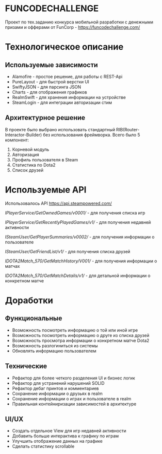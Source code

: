# FUNCODECHALLENGE 

Проект по тех.заданию конкурса мобильной разработки с денежными призами и офферами
от FunCorp - https://funcodechallenge.com/

# Технологическое описание

## Используемые зависимости

* Alamofire - простое решение, для работы с REST-Api
* PureLayout - для быстрой верстки UI
* SwiftyJSON - для парсинга JSON
* Charts - для отображения графиков
* RealmSwift - для хранения информации на устройстве
* SteamLogin - для интеграции авторизации стим

## Архитектурное решение

В проекте было выбрано использовать стандартный RIB(Router-Interactor-Builder) без использования фреймворка. Всего было 5 компонент:

1. Корневой модуль
2. Авторизация
3. Профиль пользователя в Steam
4. Статистика по Dota2
5. Список друзей

# Используемые API

Использовалось API https://api.steampowered.com/ 

*IPlayerService/GetOwnedGames/v0001/* - для получения списка игр

*IPlayerService/GetRecentlyPlayedGames/v1/* - для получения недавней активности

*ISteamUser/GetPlayerSummaries/v0002/* - для получения информации о пользователе

*ISteamUser/GetFriendList/v1/* - для получения списка друзей

*IDOTA2Match_570/GetMatchHistory/V001/* - для получения информации о матчах

*IDOTA2Match_570/GetMatchDetails/v1/* - для детальной информации о конкретном матче

# Доработки

## Функциональные

* Возможность посмотреть информацию о той или иной игре
* Возможность посмотреть информацию о друге из списка друзей
* Возможность просмотра информации о конкретном матче Dota2
* Возможность разлогиниться из системы
* Обновлять информацию пользователем

## Технические

* Рефактор для более четкого разделения UI и бизнес логик
* Рефактор для устранений нарушений SOLID
* Рефактор дебаг принтов и комментариев
* Сохранение информации о друзьях в realm
* Сохранение информации о играх и пользователе в realm
* Правильная контейниризации зависимостей в архитектуре

## UI/UX

* Создать отдельное View для игр недавней активности
* Добавить больше интерактива к графику по играм 
* Улучшить отображение данных на графике
* Сделать статистику scrollable
